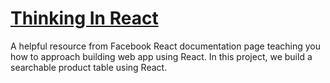 # [Thinking In React](https://facebook.github.io/react/docs/thinking-in-react.html)

A helpful resource from Facebook React documentation page teaching you how to approach building web app using React. In this project, we build a searchable product table using React.
